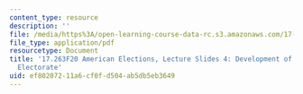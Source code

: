 ```yaml
---
content_type: resource
description: ''
file: /media/https%3A/open-learning-course-data-rc.s3.amazonaws.com/17-263-american-elections-fall-2020/ef80207211a6cf0fd504ab5db5eb3649_MIT17_263F20_Lec4.pdf
file_type: application/pdf
resourcetype: Document
title: '17.263F20 American Elections, Lecture Slides 4: Development of the American
  Electorate'
uid: ef802072-11a6-cf0f-d504-ab5db5eb3649
---
```

